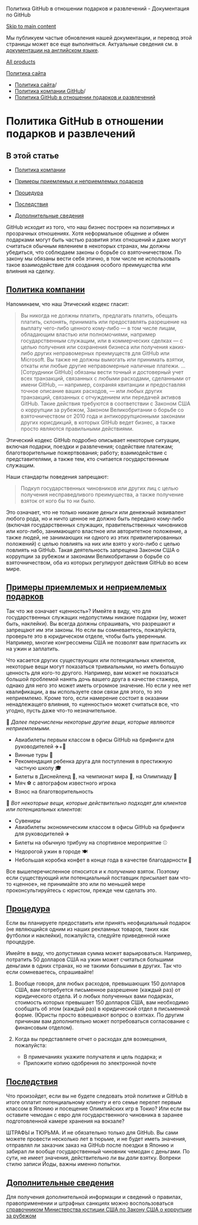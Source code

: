Политика GitHub в отношении подарков и развлечений - Документация по GitHub

[Skip to main content](#main-content)

Мы публикуем частые обновления нашей документации, и перевод этой страницы может все еще выполняться. Актуальные сведения см. в [документации на английском языке](/en).

[All products](/ru)

[Политика сайта](/ru/site-policy)

* [Политика сайта](/ru/site-policy)/
* [Политика компании GitHub](/ru/site-policy/github-company-policies)/
* [Политика GitHub в отношении подарков и развлечений](/ru/site-policy/github-company-policies/github-gifts-and-entertainment-policy)

Политика GitHub в отношении подарков и развлечений
==========

В этой статье
----------

* [Политика компании](#company-policies)

* [Примеры приемлемых и неприемлемых подарков](#examples-of-acceptable-and-unacceptable-gifts)

* [Процедура](#process)

* [Последствия](#consequences)

* [Дополнительные сведения](#more-information)

GitHub исходит из того, что наш бизнес построен на позитивных и прозрачных отношениях. Хотя неформальное общение и обмен подарками могут быть частью развития этих отношений и даже могут считаться обычным явлением в некоторых странах, мы должны убедиться, что соблюдаем законы о борьбе со взяточничеством. По закону мы обязаны вести себя этично, в том числе не использовать такое взаимодействие для создания особого преимущества или влияния на сделку.

[Политика компании](#company-policies)
----------

Напоминаем, что наш Этический кодекс гласит:

>
>
> Вы никогда не должны платить, предлагать платить, обещать платить, склонять, принимать или предоставлять разрешение на выплату чего-либо ценного кому-либо — в том числе лицам, обладающим властью или полномочиями, например государственным служащим, или в коммерческих сделках — с целью получения или сохранения бизнеса или получения каких-либо других неправомерных преимуществ для GitHub или Microsoft. Вы также не должны вымогать или принимать взятки, откаты или любые другие неправомерные наличные платежи. ... [Сотрудники GitHub] обязаны вести точный и достоверный учет всех транзакций, связанных с любыми расходами, сделанными от имени GitHub, — например, сохраняя квитанции и предоставляя точное описание ваших расходов, — или любых других транзакций, связанных с отчуждением или передачей активов GitHub. Такие действия требуются в соответствии с Законом США о коррупции за рубежом, Законом Великобритании о борьбе со взяточничеством от 2010 года и антикоррупционными законами других юрисдикций, в которых GitHub ведет бизнес, а также просто являются правильными действиями.
>
>

Этический кодекс GitHub подробно описывает некоторые ситуации, включая подарки, поездки и развлечения; содействие платежам; благотворительные пожертвования; работу; взаимодействие с представителями, а также тем, кто считается государственным служащим.

Наши стандарты поведения запрещают:

>
>
> Подкуп государственных чиновников или других лиц с целью получения несправедливого преимущества, а также получение взяток от кого бы то ни было.
>
>

Это означает, что не только никакие деньги или денежный эквивалент любого рода, но и ничто ценное не должно быть передано кому-либо (включая государственных служащих, правительственных чиновников или кого-либо, занимающего властное или авторитетное положение, а также людей, не занимающих ни одного из этих привилегированных положений) с целью повлиять на них или взято у кого-либо с целью повлиять на GitHub. Такая деятельность запрещена Законом США о коррупции за рубежом и законами Великобритании о борьбе со взяточничеством, оба из которых регулируют действия GitHub во всем мире.

[Примеры приемлемых и неприемлемых подарков](#examples-of-acceptable-and-unacceptable-gifts)
----------

Так что же означает «ценность»? Имейте в виду, что для государственных служащих недопустимы никакие подарки (ну, может быть, наклейки). Вы всегда должны спрашивать, что разрешают и запрещают им эти законы. Но если вы сомневаетесь, пожалуйста, проверьте это в юридическом отделе, чтобы быть уверенным. Например, многие конгрессмены США не позволят вам пригласить их на ужин и заплатить.

Что касается других существующих или потенциальных клиентов, некоторые вещи могут показаться тривиальными, но иметь большую ценность для кого-то другого. Например, вам может не показаться большой проблемой нанять дочь вашего друга в качестве стажера, однако для него это может иметь огромное значение. Но если у нее нет квалификации, а вы используете свои связи для этого, то это неприемлемо. Кроме того, если намерение состоит в оказании ненадлежащего влияния, то «ценностью» может считаться все, что угодно, пусть даже что-то незначительное.

🙅 *Далее перечислены некоторые другие вещи, которые являются неприемлемыми.*

* Авиабилеты первым классом в офисы GitHub на брифинги для руководителей ✈️+🍾
* Винные туры 🍷
* Рекомендация ребенка друга для поступления в престижную частную школу 🎓
* Билеты в Диснейленд 👸, на чемпионат мира 🥅, на Олимпиаду 🏅
* Мяч ⚽️ с автографом известного игрока
* Взнос на благотворительность

🙆 *Вот некоторые вещи, которые действительно подходят для клиентов или потенциальных клиентов:*

* Сувениры
* Авиабилеты экономическим классом в офисы GitHub на брифинги для руководителей ✈️
* Билеты на обычную трибуну на спортивное мероприятие ⚾️
* Недорогой ужин в городе 🍽
* Небольшая коробка конфет в конце года в качестве благодарности 🍫

Все вышеперечисленное относится и к *получению* взяток. Поэтому если существующий или потенциальный поставщик присылает вам что-то «ценное», не принимайте это или по меньшей мере проконсультируйтесь с юристом, прежде чем сделать это.

[Процедура](#process)
----------

Если вы планируете предоставить или принять неофициальный подарок (не являющийся одним из наших рекламных товаров, таких как футболки и наклейки), пожалуйста, следуйте приведенной ниже процедуре.

Имейте в виду, что допустимая сумма может варьироваться. Например, потратить 50 долларов США на ужин может считаться большими деньгами в одних странах, но не такими большими в других. Так что если сомневаетесь, спрашивайте!

1. Вообще говоря, для любых расходов, превышающих 150 долларов США, вам потребуется письменное разрешение (каждый раз) от юридического отдела. И о любых полученных вами подарках, стоимость которых превышает 150 долларов США, вам необходимо сообщать об этом (каждый раз) в юридический отдел в письменной форме. (Юристы просто взвешивают вопрос о взятках. По другим причинам вам дополнительно может потребоваться согласование с финансовым отделом).

2. Когда вы представляете отчет о расходах для возмещения, пожалуйста:

   * В примечаниях укажите получателя и цель подарка; и
   * Приложите копию одобрения по электронной почте

[Последствия](#consequences)
----------

Что произойдет, если вы не будете следовать этой политике и GitHub в итоге оплатит потенциальному клиенту и его семье перелет первым классом в Японию и посещение Олимпийских игр в Токио? Или если вы оставите чемодан с евро для государственного чиновника в заранее подготовленной камере хранения на вокзале?

ШТРАФЫ и ТЮРЬМА. И не обязательно только для GitHub. Вы сами можете провести несколько лет в тюрьме, и не будет иметь значения, отправлял ли заказчик заказ на GitHub после поездки в Японию и забирал ли вообще государственный чиновник чемодан с деньгами. По сути, не имеет значения, действительно ли вы *дали* взятку. Вопреки стилю записи Йоды, важны именно попытки.

[Дополнительные сведения](#more-information)
----------

Для получения дополнительной информации и сведений о правилах, правоприменении и штрафных санкциях можно воспользоваться [справочником Министерства юстиции США по Закону США о коррупции за рубежом](https://www.justice.gov/sites/default/files/criminal-fraud/legacy/2015/01/16/guide.pdf)
